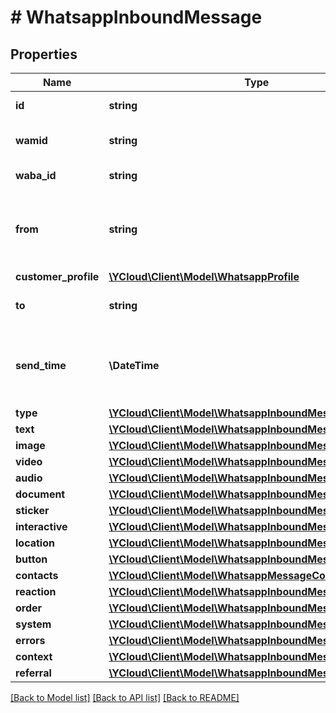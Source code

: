 # # WhatsappInboundMessage

## Properties

Name | Type | Description | Notes
------------ | ------------- | ------------- | -------------
**id** | **string** | Unique ID for the object. |
**wamid** | **string** | The native WhatsApp message ID. | [optional]
**waba_id** | **string** | WhatsApp Business Account ID. | [optional]
**from** | **string** | The customer&#39;s phone number who sent the message to the business, formatted in [E.164](https://en.wikipedia.org/wiki/E.164) format. | [optional]
**customer_profile** | [**\YCloud\Client\Model\WhatsappProfile**](WhatsappProfile.md) |  | [optional]
**to** | **string** | The recipient&#39;s phone number in [E.164](https://en.wikipedia.org/wiki/E.164) format. | [optional]
**send_time** | **\DateTime** | The time at which this message is sent, formatted in [RFC 3339](https://datatracker.ietf.org/doc/html/rfc3339). e.g., &#x60;2022-06-01T12:00:00.000Z&#x60;. | [optional]
**type** | [**\YCloud\Client\Model\WhatsappInboundMessageType**](WhatsappInboundMessageType.md) |  | [optional]
**text** | [**\YCloud\Client\Model\WhatsappInboundMessageText**](WhatsappInboundMessageText.md) |  | [optional]
**image** | [**\YCloud\Client\Model\WhatsappInboundMessageMedia**](WhatsappInboundMessageMedia.md) |  | [optional]
**video** | [**\YCloud\Client\Model\WhatsappInboundMessageMedia**](WhatsappInboundMessageMedia.md) |  | [optional]
**audio** | [**\YCloud\Client\Model\WhatsappInboundMessageMedia**](WhatsappInboundMessageMedia.md) |  | [optional]
**document** | [**\YCloud\Client\Model\WhatsappInboundMessageMedia**](WhatsappInboundMessageMedia.md) |  | [optional]
**sticker** | [**\YCloud\Client\Model\WhatsappInboundMessageMedia**](WhatsappInboundMessageMedia.md) |  | [optional]
**interactive** | [**\YCloud\Client\Model\WhatsappInboundMessageInteractive**](WhatsappInboundMessageInteractive.md) |  | [optional]
**location** | [**\YCloud\Client\Model\WhatsappInboundMessageLocation**](WhatsappInboundMessageLocation.md) |  | [optional]
**button** | [**\YCloud\Client\Model\WhatsappInboundMessageButton**](WhatsappInboundMessageButton.md) |  | [optional]
**contacts** | [**\YCloud\Client\Model\WhatsappMessageContact[]**](WhatsappMessageContact.md) |  | [optional]
**reaction** | [**\YCloud\Client\Model\WhatsappInboundMessageReaction**](WhatsappInboundMessageReaction.md) |  | [optional]
**order** | [**\YCloud\Client\Model\WhatsappInboundMessageOrder**](WhatsappInboundMessageOrder.md) |  | [optional]
**system** | [**\YCloud\Client\Model\WhatsappInboundMessageSystem**](WhatsappInboundMessageSystem.md) |  | [optional]
**errors** | [**\YCloud\Client\Model\WhatsappInboundMessageError[]**](WhatsappInboundMessageError.md) |  | [optional]
**context** | [**\YCloud\Client\Model\WhatsappInboundMessageContext**](WhatsappInboundMessageContext.md) |  | [optional]
**referral** | [**\YCloud\Client\Model\WhatsappInboundMessageReferral**](WhatsappInboundMessageReferral.md) |  | [optional]

[[Back to Model list]](../../README.md#models) [[Back to API list]](../../README.md#endpoints) [[Back to README]](../../README.md)
